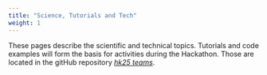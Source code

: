 ```yaml
---
title: "Science, Tutorials and Tech"
weight: 1
---
```


These pages describe the scientific and technical topics.
Tutorials and code examples will form the basis for activities during the Hackathon. Those are located in the gitHub repository [*hk25 teams*](https://github.com/digital-earths-global-hackathon/hk25-teams).
